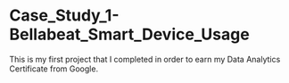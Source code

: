 # Case_Study_1-Bellabeat_Smart_Device_Usage
This is my first project that I completed in order to earn my Data Analytics Certificate from Google. 
